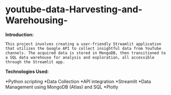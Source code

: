 # youtube-data-Harvesting-and-Warehousing-

**Introduction:**
    
    This project involves creating a user-friendly Streamlit application that utilizes the Google API to collect insightful data from YouTube channels. The acquired data is stored in MongoDB, then transitioned to a SQL data warehouse for analysis and exploration, all accessible through the Streamlit app.

**Technologies Used:**

*Python scripting
*Data Collection
*API integration
*Streamlit
*Data Management using MongoDB (Atlas) and SQL
*Plotly
 
